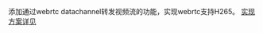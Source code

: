 添加通过webrtc datachannel转发视频流的功能，实现webrtc支持H265。
[实现方案详见](https://blog.csdn.net/mo4776/article/details/131333916?spm=1001.2014.3001.5501) 